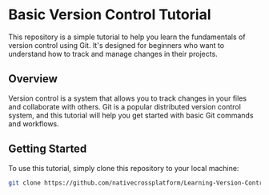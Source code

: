 # Basic Version Control Tutorial

This repository is a simple tutorial to help you learn the fundamentals of version control using Git. It's designed for beginners who want to understand how to track and manage changes in their projects.

## Overview

Version control is a system that allows you to track changes in your files and collaborate with others. Git is a popular distributed version control system, and this tutorial will help you get started with basic Git commands and workflows.

## Getting Started

To use this tutorial, simply clone this repository to your local machine:

```bash
git clone https://github.com/nativecrossplatform/Learning-Version-Control.git
